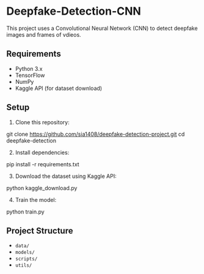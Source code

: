 # Deepfake-Detection-CNN

This project uses a Convolutional Neural Network (CNN) to detect deepfake images and frames of vdieos.

## Requirements

- Python 3.x
- TensorFlow
- NumPy
- Kaggle API (for dataset download)

## Setup

1. Clone this repository:

git clone https://github.com/sia1408/deepfake-detection-project.git
cd deepfake-detection

2. Install dependencies:

pip install -r requirements.txt


3. Download the dataset using Kaggle API:

python kaggle_download.py

4. Train the model:

python train.py


## Project Structure

- `data/`
- `models/`
- `scripts/`
- `utils/`